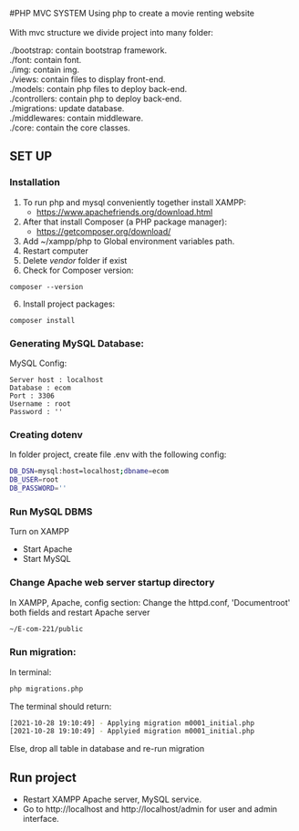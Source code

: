 #PHP MVC SYSTEM
Using php to create a movie renting website <br /> <br />
With mvc structure we divide project into many folder: <br />

./bootstrap: contain bootstrap framework. <br />
./font: contain font. <br />
./img: contain img. <br />
./views: contain files to display front-end. <br />
./models: contain php files to deploy back-end. <br />
./controllers: contain php to deploy back-end. <br />
./migrations: update database. <br />
./middlewares: contain middleware. <br />
./core: contain the core classes. <br />

## SET UP
### Installation
1. To run php and mysql conveniently together install XAMPP: 
    - https://www.apachefriends.org/download.html
2. After that install Composer (a PHP package manager):
    - https://getcomposer.org/download/
3. Add ~/xampp/php to Global environment variables path.
3. Restart computer
4. Delete *vendor* folder if exist
5. Check for Composer version:
```
composer --version
```
6. Install project packages:

```
composer install
```
### Generating MySQL Database:
MySQL Config:
```
Server host : localhost
Database : ecom
Port : 3306
Username : root
Password : ''
```

### Creating dotenv

In folder project, create file .env with the following config:

```bash
DB_DSN=mysql:host=localhost;dbname=ecom
DB_USER=root
DB_PASSWORD=''
```
### Run MySQL DBMS
Turn on XAMPP
+ Start Apache
+ Start MySQL

### Change Apache web server startup directory
In XAMPP, Apache, config section:
Change the httpd.conf, 'Documentroot' both fields and restart Apache server 

```bash
~/E-com-221/public 
```

### Run migration:
In terminal:
```bash
php migrations.php
```
The terminal should return:
```bash
[2021-10-28 19:10:49] - Applying migration m0001_initial.php
[2021-10-28 19:10:49] - Applyied migration m0001_initial.php
```
Else, drop all table in database and re-run migration
## Run project
+ Restart XAMPP Apache server, MySQL service.
+ Go to http://localhost and http://localhost/admin for user and admin interface. 

